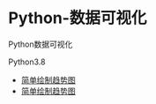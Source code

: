 # Python-数据可视化
Python数据可视化

Python3.8

- [简单绘制趋势图](demo/simple-example.ipynb)
- [简单绘制趋势图](doc/simple-example/simple-example.md)